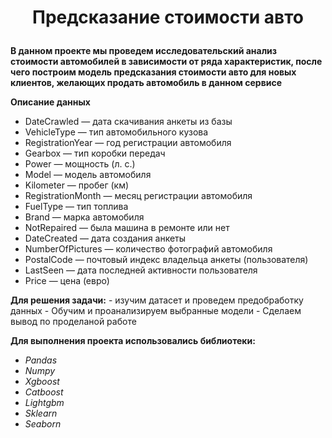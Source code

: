 # <p style="text-align: center;"> Предсказание стоимости авто </p>

**В данном проекте мы проведем исследовательский анализ стоимости автомобилей в зависимости от ряда характеристик, после чего построим модель предсказания стоимости авто для новых клиентов, желающих продать автомобиль в данном сервисе**
    
**Описание данных**
- DateCrawled — дата скачивания анкеты из базы
- VehicleType — тип автомобильного кузова
- RegistrationYear — год регистрации автомобиля
- Gearbox — тип коробки передач
- Power — мощность (л. с.)
- Model — модель автомобиля
- Kilometer — пробег (км)
- RegistrationMonth — месяц регистрации автомобиля
- FuelType — тип топлива
- Brand — марка автомобиля
- NotRepaired — была машина в ремонте или нет
- DateCreated — дата создания анкеты
- NumberOfPictures — количество фотографий автомобиля
- PostalCode — почтовый индекс владельца анкеты (пользователя)
- LastSeen — дата последней активности пользователя  
- Price — цена (евро)

**Для решения задачи:** 
    - изучим датасет и проведем предобработку данных
    - Обучим и проанализируем выбранные модели
    - Сделаем вывод по проделаной работе

**Для выполнения проекта использовались библиотеки:**  
- *Pandas*  
- *Numpy* 
- *Xgboost*  
- *Catboost*  
- *Lightgbm*  
- *Sklearn*  
- *Seaborn*  


```python

```
